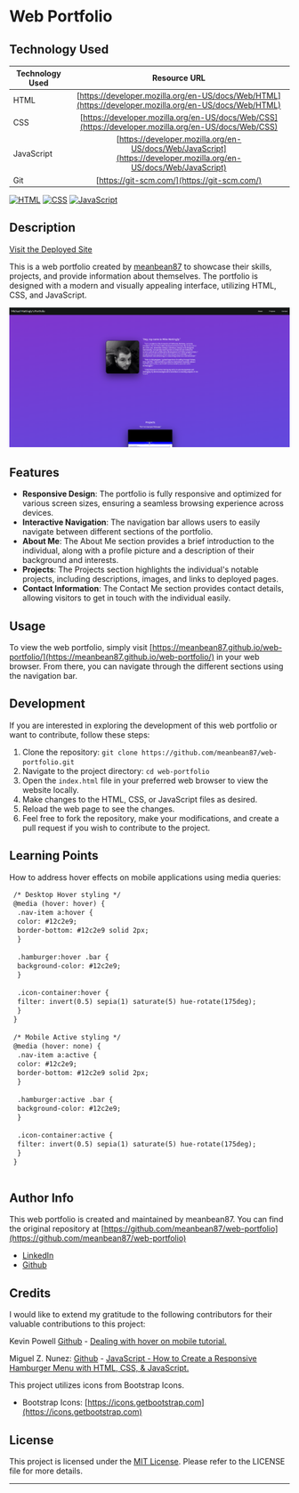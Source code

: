 # Web Portfolio

## Technology Used

| Technology Used |                                                  Resource URL                                                  |
| --------------- | :-------------------------------------------------------------------------------------------------------------: |
| HTML            |       [https://developer.mozilla.org/en-US/docs/Web/HTML](https://developer.mozilla.org/en-US/docs/Web/HTML)       |
| CSS             |        [https://developer.mozilla.org/en-US/docs/Web/CSS](https://developer.mozilla.org/en-US/docs/Web/CSS)        |
| JavaScript      | [https://developer.mozilla.org/en-US/docs/Web/JavaScript](https://developer.mozilla.org/en-US/docs/Web/JavaScript) |
| Git             |                                    [https://git-scm.com/](https://git-scm.com/)                                    |

[![HTML](https://img.shields.io/badge/HTML-5-orange)](https://developer.mozilla.org/en-US/docs/Web/HTML) [![CSS](https://img.shields.io/badge/CSS-3-blue)](https://developer.mozilla.org/en-US/docs/Web/CSS) [![JavaScript](https://img.shields.io/badge/JavaScript-ES6-yellow)](https://developer.mozilla.org/en-US/docs/Web/JavaScript)

## Description

[Visit the Deployed Site](https://meanbean87.github.io/web-portfolio/)

This is a web portfolio created by [meanbean87](https://github.com/meanbean87) to showcase their skills, projects, and provide information about themselves. The portfolio is designed with a modern and visually appealing interface, utilizing HTML, CSS, and JavaScript.

![Site Langing Page](./assets/images/landing-page.png)

## Features

- **Responsive Design**: The portfolio is fully responsive and optimized for various screen sizes, ensuring a seamless browsing experience across devices.
- **Interactive Navigation**: The navigation bar allows users to easily navigate between different sections of the portfolio.
- **About Me**: The About Me section provides a brief introduction to the individual, along with a profile picture and a description of their background and interests.
- **Projects**: The Projects section highlights the individual's notable projects, including descriptions, images, and links to deployed pages.
- **Contact Information**: The Contact Me section provides contact details, allowing visitors to get in touch with the individual easily.

## Usage

To view the web portfolio, simply visit [https://meanbean87.github.io/web-portfolio/](https://meanbean87.github.io/web-portfolio/) in your web browser. From there, you can navigate through the different sections using the navigation bar.

## Development

If you are interested in exploring the development of this web portfolio or want to contribute, follow these steps:

1. Clone the repository: `git clone https://github.com/meanbean87/web-portfolio.git`
2. Navigate to the project directory: `cd web-portfolio`
3. Open the `index.html` file in your preferred web browser to view the website locally.
4. Make changes to the HTML, CSS, or JavaScript files as desired.
5. Reload the web page to see the changes.
6. Feel free to fork the repository, make your modifications, and create a pull request if you wish to contribute to the project.

## Learning Points

How to address hover effects on mobile applications using media queries:

```
 /* Desktop Hover styling */
 @media (hover: hover) {
  .nav-item a:hover {
  color: #12c2e9;
  border-bottom: #12c2e9 solid 2px;
  }
 
  .hamburger:hover .bar {
  background-color: #12c2e9;
  }
 
  .icon-container:hover {
  filter: invert(0.5) sepia(1) saturate(5) hue-rotate(175deg);
  }
 }
 
 /* Mobile Active styling */
 @media (hover: none) {
  .nav-item a:active {
  color: #12c2e9;
  border-bottom: #12c2e9 solid 2px;
  }
 
  .hamburger:active .bar {
  background-color: #12c2e9;
  }
 
  .icon-container:active {
  filter: invert(0.5) sepia(1) saturate(5) hue-rotate(175deg);
  }
 }
 
```

## Author Info

This web portfolio is created and maintained by meanbean87. You can find the original repository at [https://github.com/meanbean87/web-portfolio](https://github.com/meanbean87/web-portfolio)

* [LinkedIn](https://www.linkedin.com/in/michael-mattingly-5580b1280/)
* [Github](https://github.com/MeanBean87)

## Credits

I would like to extend my gratitude to the following contributors for their valuable contributions to this project:

Kevin Powell [Github](https://github.com/kevin-powell) - [Dealing with hover on mobile tutorial.](https://www.youtube.com/watch?v=uuluAyw9AI0)

Miguel Z. Nunez: [Github](https://github.com/miguelznunez) - [JavaScript - How to Create a Responsive Hamburger Menu with HTML, CSS, & JavaScript.](https://www.youtube.com/watch?v=flItyHiDm7E)

This project utilizes icons from Bootstrap Icons.

- Bootstrap Icons: [https://icons.getbootstrap.com](https://icons.getbootstrap.com)

## License

This project is licensed under the [MIT License](https://github.com/meanbean87/web-portfolio/blob/main/LICENSE). Please refer to the LICENSE file for more details.

---
